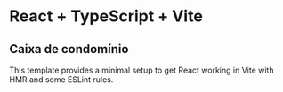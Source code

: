 # React + TypeScript + Vite

## Caixa de condomínio

This template provides a minimal setup to get React working in Vite with HMR and some ESLint rules.
